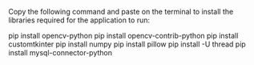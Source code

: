 Copy the following command and paste on the terminal to install the libraries required for the application to run:

pip install opencv-python
pip install opencv-contrib-python
pip install customtkinter
pip install numpy
pip install pillow
pip install -U thread
pip install mysql-connector-python

